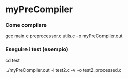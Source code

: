 # myPreCompiler

### Come compilare

gcc main.c preprocessor.c utils.c -o myPreCompiler.out

### Eseguire i test (esempio)

cd test

../myPreCompiler.out -i test2.c -v -o test2_processed.c